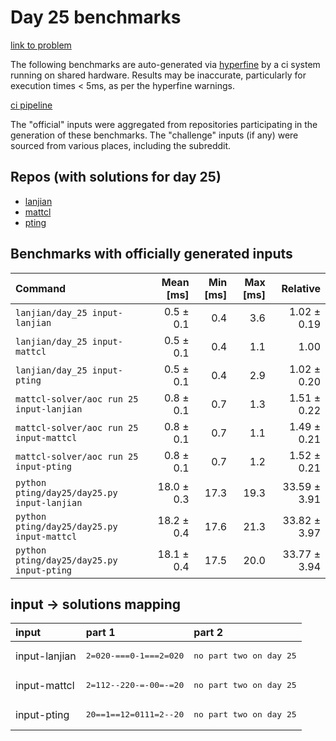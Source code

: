 # Day 25 benchmarks

[link to problem](http://adventofcode.com/2022/day/25)

The following benchmarks are auto-generated via [hyperfine](https://github.com/sharkdp/hyperfine) by a ci system running on shared hardware. Results may be inaccurate, particularly for execution times < 5ms, as per the hyperfine warnings.

[ci pipeline](http://ci.papercode.net:8080/teams/aoc2022/pipelines/aoc-compare-2022)

The "official" inputs were aggregated from repositories participating in the generation of these benchmarks. The "challenge" inputs (if any) were sourced from various places, including the subreddit.

## Repos (with solutions for day 25)


- [lanjian](https://github.com/LanJian/aoc-2022)
- [mattcl](https://github.com/mattcl/aoc2022)
- [pting](https://github.com/pting/aoc2022)

## Benchmarks with officially generated inputs
| Command | Mean [ms] | Min [ms] | Max [ms] | Relative |
|:---|---:|---:|---:|---:|
| `lanjian/day_25 input-lanjian` | 0.5 ± 0.1 | 0.4 | 3.6 | 1.02 ± 0.19 |
| `lanjian/day_25 input-mattcl` | 0.5 ± 0.1 | 0.4 | 1.1 | 1.00 |
| `lanjian/day_25 input-pting` | 0.5 ± 0.1 | 0.4 | 2.9 | 1.02 ± 0.20 |
| `mattcl-solver/aoc run 25 input-lanjian` | 0.8 ± 0.1 | 0.7 | 1.3 | 1.51 ± 0.22 |
| `mattcl-solver/aoc run 25 input-mattcl` | 0.8 ± 0.1 | 0.7 | 1.1 | 1.49 ± 0.21 |
| `mattcl-solver/aoc run 25 input-pting` | 0.8 ± 0.1 | 0.7 | 1.2 | 1.52 ± 0.21 |
| `python pting/day25/day25.py input-lanjian` | 18.0 ± 0.3 | 17.3 | 19.3 | 33.59 ± 3.91 |
| `python pting/day25/day25.py input-mattcl` | 18.2 ± 0.4 | 17.6 | 21.3 | 33.82 ± 3.97 |
| `python pting/day25/day25.py input-pting` | 18.1 ± 0.4 | 17.5 | 20.0 | 33.77 ± 3.94 |

## input -> solutions mapping
|input|part 1|part 2|
|:---|:---|:---|
|input-lanjian|<pre>2=020-===0-1===2=020</pre>|<pre>no part two on day 25</pre>|
|input-mattcl|<pre>2=112--220-=-00=-=20</pre>|<pre>no part two on day 25</pre>|
|input-pting|<pre>20==1==12=0111=2--20</pre>|<pre>no part two on day 25</pre>|
